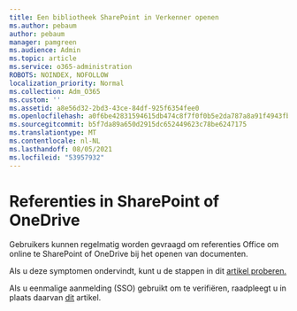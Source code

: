 ```yaml
---
title: Een bibliotheek SharePoint in Verkenner openen
ms.author: pebaum
author: pebaum
manager: pamgreen
ms.audience: Admin
ms.topic: article
ms.service: o365-administration
ROBOTS: NOINDEX, NOFOLLOW
localization_priority: Normal
ms.collection: Adm_O365
ms.custom: ''
ms.assetid: a8e56d32-2bd3-43ce-84df-925f6354fee0
ms.openlocfilehash: a0f6be42831594615db474c8f7f0f0b5e2da787a8a91f4943fb2c27ec57abb2a
ms.sourcegitcommit: b5f7da89a650d2915dc652449623c78be6247175
ms.translationtype: MT
ms.contentlocale: nl-NL
ms.lasthandoff: 08/05/2021
ms.locfileid: "53957932"
---
```

# <a name="credential-messages-in-sharepoint-or-onedrive"></a>Referenties in SharePoint of OneDrive

Gebruikers kunnen regelmatig worden gevraagd om referenties Office om online te SharePoint of OneDrive bij het openen van documenten.

Als u deze symptomen ondervindt, kunt u de stappen in dit [artikel proberen.](https://support.microsoft.com/help/2913639/office-applications-periodically-prompt-for-credentials-to-sharepoint)

Als u eenmalige aanmelding (SSO) gebruikt om te verifiëren, raadpleegt u in plaats daarvan [dit](https://support.microsoft.com/help/4025962/cant-sign-in-after-update-to-office-2016-build-16-0-7967-on-windows-10) artikel.

